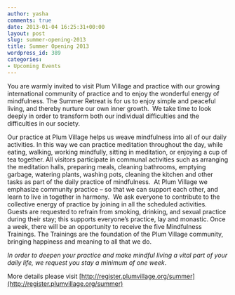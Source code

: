 ```yaml
---
author: yasha
comments: true
date: 2013-01-04 16:25:31+00:00
layout: post
slug: summer-opening-2013
title: Summer Opening 2013
wordpress_id: 389
categories:
- Upcoming Events
---
```


You are warmly invited to visit Plum Village and practice with our growing international community of practice and to enjoy the wonderful energy of mindfulness. The Summer Retreat is for us to enjoy simple and peaceful living, and thereby nurture our own inner growth.  We take time to look deeply in order to transform both our individual difficulties and the difficulties in our society.

Our practice at Plum Village helps us weave mindfulness into all of our daily activities. In this way we can practice meditation throughout the day, while eating, walking, working mindfully, sitting in meditation, or enjoying a cup of tea together. All visitors participate in communal activities such as arranging the meditation halls, preparing meals, cleaning bathrooms, emptying garbage, watering plants, washing pots, cleaning the kitchen and other tasks as part of the daily practice of mindfulness.  At Plum Village we emphasize community practice – so that we can support each other, and learn to live in together in harmony.  We ask everyone to contribute to the collective energy of practice by joining in all the scheduled activities. Guests are requested to refrain from smoking, drinking, and sexual practice during their stay; this supports everyone’s practice, lay and monastic. Once a week, there will be an opportunity to receive the five Mindfulness Trainings. The Trainings are the foundation of the Plum Village community, bringing happiness and meaning to all that we do.

_In order to deepen your practice and make mindful living a vital part of your daily life, we request you stay a minimum of one week_.

More details please visit [http://register.plumvillage.org/summer](http://register.plumvillage.org/summer)


